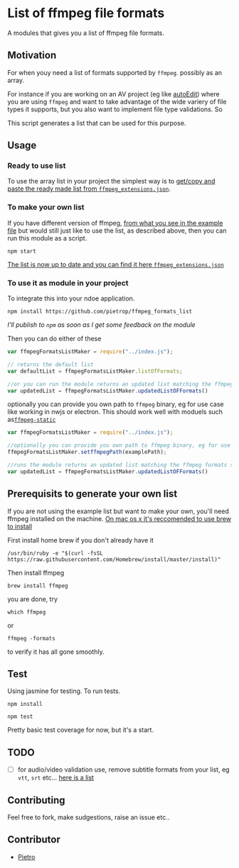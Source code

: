 #  List of ffmpeg file formats

A modules that gives you a list of ffmpeg file formats.

## Motivation 

For when youy need a list of formats supported by `ffmpeg`. possibly as an array. 

For instance if you are working on an AV project (eg like [autoEdit](www.autoEdit.io)) where you are using `ffmpeg` and want to take advantage of the wide variery of file types it supports, but you also want to implement file type validations. So 

This script generates a list that can be used for this purpose. 

## Usage

### Ready to use list

To use the array list in your project the simplest way is to [get/copy and paste the ready made list from `ffmpeg_extensions.json`](ffmpeg_extentions.json).

### To make your own list

If you have different version of ffmpeg, [from what you see in the example file](ffmpeg_formats_raw_extensions.txt) but would still just like to use the list, as described above, then you can run this module as a script. 

```
npm start
```

[The list is now up to date and you can find it here `ffmpeg_extensions.json`](ffmpeg_extentions.json)

### To use it as module in your project

To integrate this into your ndoe application. 


```
npm install https://github.com/pietrop/ffmpeg_formats_list
```

_I'll publish to `npm` as soon as I get some feedback on the module_

Then you can do  either of these 

```js 
var ffmpegFormatsListMaker = require("../index.js");

// returns the default list
var defaultList = ffmpegFormatsListMaker.listOfFormats;

//or you can run the module returns an updated list matching the ffmpeg formats specs of your system
var updatedList = ffmpegFormatsListMaker.updatedListOFFormats()
```

optionally you can provide you own path to `ffmpeg` binary, eg for use case like working in nwjs or electron. This should work well with moduels such as[`ffmpeg-static`](https://github.com/eugeneware/ffmpeg-static)

```js 
var ffmpegFormatsListMaker = require("../index.js");

//optionally you can provide you own path to ffmpeg binary, eg for use case like working in nwjs or electron 
ffmpegFormatsListMaker.setffmpegPath(examplePath);

//runs the module returns an updated list matching the ffmpeg formats specs of your system
var updatedList = ffmpegFormatsListMaker.updatedListOFFormats()
```



## Prerequisits to generate your own list
If you are not using the example list but want to make your own, you'll need ffmpeg installed on the machine. 
[On mac os x it's reccomended to use brew to install](https://trac.ffmpeg.org/wiki/CompilationGuide/MacOSX)

First install home brew if you don't already have it

```
/usr/bin/ruby -e "$(curl -fsSL https://raw.githubusercontent.com/Homebrew/install/master/install)"
```

Then install ffmpeg


```
brew install ffmpeg
```

you are done, try 

```
which ffmpeg
```

or 

```
ffmpeg -formats
```

to verify it has all gone smoothly.

## Test

Using jasmine for testing. To run tests.

```
npm install
```

```
npm test
```

Pretty basic test coverage for now, but it's a start.


## TODO
 
- [ ] for audio/video validation use, remove subtitle formats from your list, eg `vtt`, `srt` etc... [here is a list](https://www.ffmpeg.org/general.html#Subtitle-Formats)


## Contributing 

Feel free to fork, make sudgestions, raise an issue etc..

## Contributor 

- [Pietro](http://github.com/pietrop)

